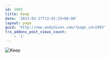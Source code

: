 ```yaml
---
id: 1993
title: Keep
date: '2023-03-17T13:45:25+00:00'
layout: page
guid: 'http://new.andydixon.com/?page_id=1993'
trx_addons_post_views_count:
    - '1'
---
```


![Keep](https://i0.wp.com/assets.g8x2.ldn.idrivee2-23.com/posters/Keep%2001.jpg?w=1200&ssl=1 "Keep")